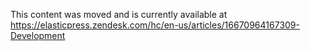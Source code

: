 This content was moved and is currently available at https://elasticpress.zendesk.com/hc/en-us/articles/16670964167309-Development